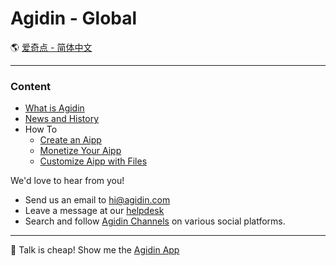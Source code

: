 # Agidin - Global

🌎 [爱奇点 - 简体中文](https://info.cn.agidin.com)

---

### Content

- [What is Agidin](./plans/whitepaper/home.md)
- [News and History](./news/home.md)
- How To
  - [Create an Aipp](./topic/create_aipp/home.md)
  - [Monetize Your Aipp](./topic/monetize_aipp/home.md)
  - [Customize Aipp with Files](./topic/aipp_files/home.md)

We'd love to hear from you!

- Send us an email to [hi@agidin.com](mailto:hi@agidin.com)
- Leave a message at our [helpdesk](https://csr.agidin.com)
- Search and follow [Agidin Channels](https://links.agidin.com) on various social platforms.

---

🚀 Talk is cheap! Show me the [Agidin App](https://u.agidin.com)

<!-- ✨ Agidin is powered by [Faronear](https://faronear.com) -->
